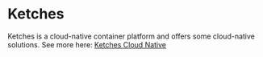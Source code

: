 # Ketches

Ketches is a cloud-native container platform and offers some cloud-native solutions. See more here: [Ketches Cloud Native](https://ketches.cn)
